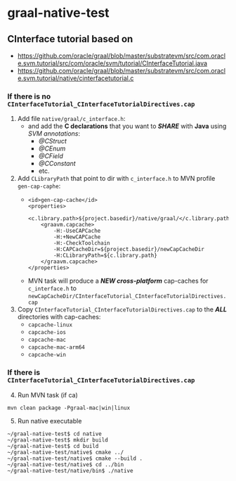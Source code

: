 # graal-native-test

## CInterface tutorial based on
* https://github.com/oracle/graal/blob/master/substratevm/src/com.oracle.svm.tutorial/src/com/oracle/svm/tutorial/CInterfaceTutorial.java
* https://github.com/oracle/graal/blob/master/substratevm/src/com.oracle.svm.tutorial/native/cinterfacetutorial.c


### If there is no `CInterfaceTutorial_CInterfaceTutorialDirectives.cap`
1. Add file `native/graal/c_interface.h`:
   * and add the **C declarations** that you want to **_SHARE_** with **Java** using _SVM annotations_:
     * _@CStruct_
     * _@CEnum_
     * _@CField_
     * _@CConstant_
     * etc.
2. Add `CLibraryPath` that point to dir with `c_interface.h` to MVN profile `gen-cap-caphe`:
   *   ```
       <id>gen-cap-cache</id>
       <properties>
           <c.library.path>${project.basedir}/native/graal/</c.library.path>
           <graavm.capcache>
               -H:-UseCAPCache
               -H:+NewCAPCache
               -H:-CheckToolchain
               -H:CAPCacheDir=${project.basedir}/newCapCacheDir
               -H:CLibraryPath=${c.library.path}
           </graavm.capcache>
       </properties>
       ```
   * MVN task will produce a **_NEW cross-platform_** cap-caches for `c_interface.h` to `newCapCacheDir/CInterfaceTutorial_CInterfaceTutorialDirectives.cap`
3. Copy `CInterfaceTutorial_CInterfaceTutorialDirectives.cap` to the **_ALL_** directories with cap-caches:
   * `capcache-linux`
   * `capcache-ios`
   * `capcache-mac`
   * `capcache-mac-arm64`
   * `capcache-win`


### If there is `CInterfaceTutorial_CInterfaceTutorialDirectives.cap`
4. Run MVN task (if ca)
```
mvn clean package -Pgraal-mac|win|linux
```
5. Run native executable
```
~/graal-native-test$ cd native
~/graal-native-test$ mkdir build
~/graal-native-test$ cd build
~/graal-native-test/native$ cmake ../
~/graal-native-test/native$ cmake --build .
~/graal-native-test/native$ cd ../bin
~/graal-native-test/native/bin$ ./native
```

